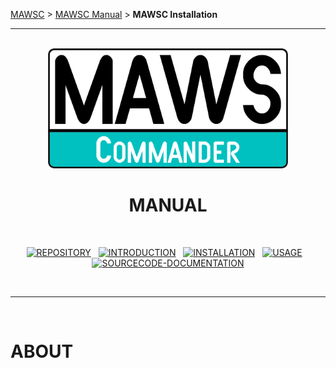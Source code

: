 <!-- b220618.112932 -->

[MAWSC](https://github.com/spectrum-health-systems/MAWSC) &gt; [MAWSC Manual](../MAWSC-Manual.md) &gt;  **MAWSC Installation**

***

<br>

<div align="center">

  <img src="../../.github/Logos/maws-logo-commander-512x256.png" alt="MAWSC logo" width="384">
  <h1> 
    MANUAL<br>
  </h1>
  <br>
  
  [![REPOSITORY](https://img.shields.io/badge/REPOSITORY-007474?style=for-the-badge)](https://github.com/spectrum-health-systems/MAWSC)&nbsp;&nbsp;&nbsp;[![INTRODUCTION](https://img.shields.io/badge/INTRODUCTION-007474?style=for-the-badge)](MAWSC-Manual.md)&nbsp;&nbsp;&nbsp;[![INSTALLATION](https://img.shields.io/badge/INSTALLATION-00c0c0?style=for-the-badge)](MAWSC-Installation.md)&nbsp;&nbsp;&nbsp;[![USAGE](https://img.shields.io/badge/USAGE-007474?style=for-the-badge)](MAWSC-Usage.md)&nbsp;&nbsp;&nbsp;[![SOURCECODE-DOCUMENTATION](https://img.shields.io/badge/SOURCECODE%20DOCUMENTATION-007474?style=for-the-badge)](../Sourcecode/MAWSC-Sourcecode.md)

</div>

<br>

***

<br>

# ABOUT
